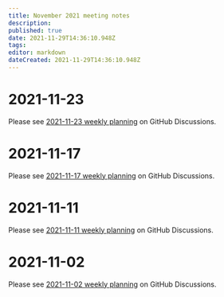 ```yaml
---
title: November 2021 meeting notes
description: 
published: true
date: 2021-11-29T14:36:10.948Z
tags: 
editor: markdown
dateCreated: 2021-11-29T14:36:10.948Z
---
```


# 2021-11-23

Please see [2021-11-23 weekly planning](https://github.com/centerofci/mathesar/discussions/840) on GitHub Discussions.

# 2021-11-17

Please see [2021-11-17 weekly planning](https://github.com/centerofci/mathesar/discussions/829) on GitHub Discussions.

# 2021-11-11

Please see [2021-11-11 weekly planning](https://github.com/centerofci/mathesar/discussions/820) on GitHub Discussions.

# 2021-11-02

Please see [2021-11-02 weekly planning](https://github.com/centerofci/mathesar/discussions/794) on GitHub Discussions.